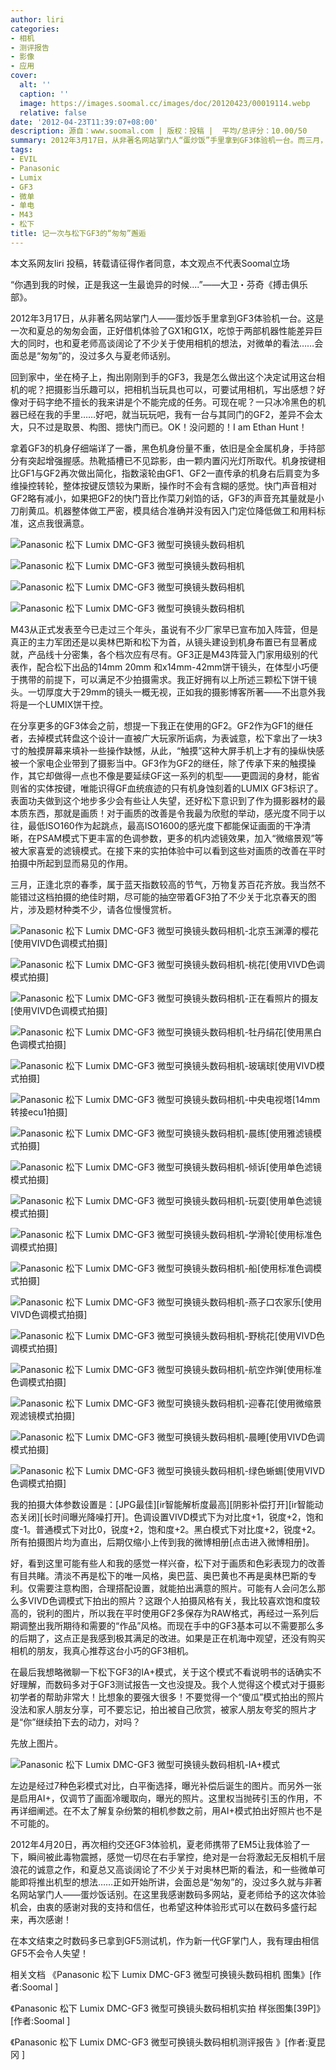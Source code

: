 ```yaml
---
author: liri
categories:
- 相机
- 测评报告
- 影像
- 应用
cover:
  alt: ''
  caption: ''
  image: https://images.soomal.cc/images/doc/20120423/00019114.webp
  relative: false
date: '2012-04-23T11:39:07+08:00'
description: 源自：www.soomal.com | 版权：投稿 |  平均/总评分：10.00/50
summary: 2012年3月17日，从非著名网站掌门人“蛋炒饭”手里拿到GF3体验机一台。而三月，正逢北京的春季，属于蓝天指数较高的节气，万物复苏百花齐放。我当然不能错过这档拍摄的绝佳时期，尽可能的抽空带着GF3拍了不少关于北京春天的图片，涉及题材种类不少，请各位慢慢赏析。
tags:
- EVIL
- Panasonic
- Lumix
- GF3
- 微单
- 单电
- M43
- 松下
title: 记一次与松下GF3的“匆匆”邂逅
---
```


本文系网友liri 投稿，转载请征得作者同意，本文观点不代表Soomal立场



“你遇到我的时候，正是我这一生最诡异的时候....”――大卫・芬奇《搏击俱乐部》。



2012年3月17日，从非著名网站掌门人――蛋炒饭手里拿到GF3体验机一台。这是一次和夏总的匆匆会面，正好借机体验了GX1和G1X，吃惊于两部机器性能差异巨大的同时，也和夏老师高谈阔论了不少关于使用相机的想法，对微单的看法……会面总是“匆匆”的，没过多久与夏老师话别。



回到家中，坐在椅子上，掏出刚刚到手的GF3，我是怎么做出这个决定试用这台相机的呢？把摄影当乐趣可以，把相机当玩具也可以，可要试用相机，写出感想？好像对于码字绝不擅长的我来讲是个不能完成的任务。可现在呢？一只冰冷黑色的机器已经在我的手里……好吧，就当玩玩吧，我有一台与其同门的GF2，差异不会太大，只不过是取景、构图、摁快门而已。OK！没问题的！I am Ethan Hunt！



拿着GF3的机身仔细端详了一番，黑色机身份量不重，依旧是全金属机身，手持部分有突起增强握感。热靴插槽已不见踪影，由一颗内置闪光灯所取代。机身按键相比GF1与GF2再次做出简化，指数滚轮由GF1、GF2一直传承的机身右后肩变为多维操控转轮，整体按键反馈较为果断，操作时不会有含糊的感觉。快门声音相对GF2略有减小，如果把GF2的快门音比作菜刀剁馅的话，GF3的声音充其量就是小刀削黄瓜。机器整体做工严密，模具结合准确并没有因入门定位降低做工和用料标准，这点我很满意。



![Panasonic 松下 Lumix DMC-GF3 微型可换镜头数码相机](https://images.soomal.cc/images/doc/20120423/00019107.webp)



![Panasonic 松下 Lumix DMC-GF3 微型可换镜头数码相机](https://images.soomal.cc/images/doc/20120423/00019108.webp)



![Panasonic 松下 Lumix DMC-GF3 微型可换镜头数码相机](https://images.soomal.cc/images/doc/20120423/00019109.webp)



![Panasonic 松下 Lumix DMC-GF3 微型可换镜头数码相机](https://images.soomal.cc/images/doc/20120423/00019110.webp)



M43从正式发表至今已走过三个年头，虽说有不少厂家早已宣布加入阵营，但是真正的主力军团还是以奥林巴斯和松下为首，从镜头建设到机身布置已有显著成就，产品线十分密集，各个档次应有尽有。GF3正是M43阵营入门家用级别的代表作，配合松下出品的14mm 20mm 和x14mm-42mm饼干镜头，在体型小巧便于携带的前提下，可以满足不少拍摄需求。我正好拥有以上所述三颗松下饼干镜头。一切厚度大于29mm的镜头一概无视，正如我的摄影博客所著――不出意外我将是一个LUMIX饼干控。



在分享更多的GF3体会之前，想提一下我正在使用的GF2。GF2作为GF1的继任者，去掉模式转盘这个设计一直被广大玩家所诟病，为表诚意，松下拿出了一块3寸的触摸屏幕来填补一些操作缺憾，从此，“触摸”这种大屏手机上才有的操纵快感被一个家电企业带到了摄影当中。GF3作为GF2的继任，除了传承下来的触摸操作，其它却做得一点也不像是要延续GF这一系列的机型――更圆润的身材，能省则省的实体按键，唯能识得GF血统痕迹的只有机身蚀刻着的LUMIX GF3标识了。表面功夫做到这个地步多少会有些让人失望，还好松下意识到了作为摄影器材的最本质东西，那就是画质！对于画质的改善是令我最为欣慰的举动，感光度不同于以往，最低ISO160作为起跳点，最高ISO1600的感光度下都能保证画面的干净清晰，在PSAM模式下更丰富的色调参数，更多的机内滤镜效果，加入“微缩景观”等被大家喜爱的滤镜模式。在接下来的实拍体验中可以看到这些对画质的改善在平时拍摄中所起到显而易见的作用。



三月，正逢北京的春季，属于蓝天指数较高的节气，万物复苏百花齐放。我当然不能错过这档拍摄的绝佳时期，尽可能的抽空带着GF3拍了不少关于北京春天的图片，涉及题材种类不少，请各位慢慢赏析。



![Panasonic 松下 Lumix DMC-GF3 微型可换镜头数码相机-北京玉渊潭的樱花[使用VIVD色调模式拍摄]](https://images.soomal.cc/images/doc/20120423/00019111.webp)



![Panasonic 松下 Lumix DMC-GF3 微型可换镜头数码相机-桃花[使用VIVD色调模式拍摄]](https://images.soomal.cc/images/doc/20120423/00019112.webp)



![Panasonic 松下 Lumix DMC-GF3 微型可换镜头数码相机-正在看照片的摄友[使用VIVD色调模式拍摄]](https://images.soomal.cc/images/doc/20120423/00019113.webp)



![Panasonic 松下 Lumix DMC-GF3 微型可换镜头数码相机-牡丹绢花[使用黑白色调模式拍摄]](https://images.soomal.cc/images/doc/20120423/00019114.webp)



![Panasonic 松下 Lumix DMC-GF3 微型可换镜头数码相机-玻璃球[使用VIVD模式拍摄]](https://images.soomal.cc/images/doc/20120423/00019115.webp)



![Panasonic 松下 Lumix DMC-GF3 微型可换镜头数码相机-中央电视塔[14mm转接ecu1拍摄]](https://images.soomal.cc/images/doc/20120423/00019116.webp)



![Panasonic 松下 Lumix DMC-GF3 微型可换镜头数码相机-晨练[使用雅滤镜模式拍摄]](https://images.soomal.cc/images/doc/20120423/00019117.webp)



![Panasonic 松下 Lumix DMC-GF3 微型可换镜头数码相机-倾诉[使用单色滤镜模式拍摄]](https://images.soomal.cc/images/doc/20120423/00019118.webp)



![Panasonic 松下 Lumix DMC-GF3 微型可换镜头数码相机-玩耍[使用单色滤镜模式拍摄]](https://images.soomal.cc/images/doc/20120423/00019119.webp)



![Panasonic 松下 Lumix DMC-GF3 微型可换镜头数码相机-学滑轮[使用标准色调模式拍摄]](https://images.soomal.cc/images/doc/20120423/00019120.webp)



![Panasonic 松下 Lumix DMC-GF3 微型可换镜头数码相机-船[使用标准色调模式拍摄]](https://images.soomal.cc/images/doc/20120423/00019121.webp)



![Panasonic 松下 Lumix DMC-GF3 微型可换镜头数码相机-燕子口农家乐[使用VIVD色调模式拍摄]](https://images.soomal.cc/images/doc/20120423/00019122.webp)



![Panasonic 松下 Lumix DMC-GF3 微型可换镜头数码相机-野桃花[使用VIVD色调模式拍摄]](https://images.soomal.cc/images/doc/20120423/00019123.webp)



![Panasonic 松下 Lumix DMC-GF3 微型可换镜头数码相机-航空炸弹[使用标准色调模式拍摄]](https://images.soomal.cc/images/doc/20120423/00019124.webp)



![Panasonic 松下 Lumix DMC-GF3 微型可换镜头数码相机-迎春花[使用微缩景观滤镜模式拍摄]](https://images.soomal.cc/images/doc/20120423/00019125.webp)



![Panasonic 松下 Lumix DMC-GF3 微型可换镜头数码相机-晨睡[使用VIVD色调模式拍摄]](https://images.soomal.cc/images/doc/20120423/00019126.webp)



![Panasonic 松下 Lumix DMC-GF3 微型可换镜头数码相机-绿色蜥蜴[使用VIVD色调模式拍摄]](https://images.soomal.cc/images/doc/20120423/00019127.webp)



我的拍摄大体参数设置是：[JPG最佳][ir智能解析度最高][阴影补偿打开][ir智能动态关闭][长时间曝光降噪打开]。色调设置VIVD模式下为对比度+1，锐度+2，饱和度-1。普通模式下对比0，锐度+2，饱和度+2。黑白模式下对比度+2，锐度+2。所有拍摄图片均为直出，后期仅缩小上传到我的微博相册[点击进入微博相册]。



好，看到这里可能有些人和我的感觉一样兴奋，松下对于画质和色彩表现力的改善有目共睹。清淡不再是松下的唯一风格，奥巴蓝、奥巴黄也不再是奥林巴斯的专利。仅需要注意构图，合理搭配设置，就能拍出满意的照片。可能有人会问怎么那么多VIVD色调模式下拍出的照片？这跟个人拍摄风格有关，我比较喜欢饱和度较高的，锐利的图片，所以我在平时使用GF2多保存为RAW格式，再经过一系列后期调整出我所期待和需要的“作品”风格。而现在手中的GF3基本可以不需要那么多的后期了，这点正是我感到极其满足的改进。如果是正在机海中观望，还没有购买相机的朋友，我真心推荐这台小巧的GF3相机。



在最后我想略微聊一下松下GF3的IA+模式，关于这个模式不看说明书的话确实不好理解，而数码多对于GF3测试报告一文也没提及。我个人觉得这个模式对于摄影初学者的帮助非常大！比想象的要强大很多！不要觉得一个“傻瓜”模式拍出的照片没法和家人朋友分享，可不要忘记，拍出被自己欣赏，被家人朋友夸奖的照片才是“你”继续拍下去的动力，对吗？



先放上图片。



![Panasonic 松下 Lumix DMC-GF3 微型可换镜头数码相机-IA+模式](https://images.soomal.cc/images/doc/20120423/00019128.webp)



左边是经过7种色彩模式对比，白平衡选择，曝光补偿后诞生的图片。而另外一张是启用AI+，仅调节了画面冷暖取向，曝光的照片。这里权当抛砖引玉的作用，不再详细阐述。在不太了解复杂纷繁的相机参数之前，用AI+模式拍出好照片也不是不可能的。



2012年4月20日，再次相约交还GF3体验机，夏老师携带了EM5让我体验了一下，瞬间被此毒物震撼，感觉一切尽在右手掌控，绝对是一台将激起无反相机千层浪花的诚意之作，和夏总又高谈阔论了不少关于对奥林巴斯的看法，和一些微单可能即将推出机型的想法……正如开始所讲，会面总是“匆匆”的，没过多久就与非著名网站掌门人――蛋炒饭话别。在这里我感谢数码多网站，夏老师给予的这次体验机会，由衷的感谢对我的支持和信任，也希望这种体验形式可以在数码多盛行起来，再次感谢！



在本文结束之时数码多已拿到GF5测试机，作为新一代GF掌门人，我有理由相信GF5不会令人失望！



相关文档
《Panasonic 松下 Lumix DMC-GF3 微型可换镜头数码相机 图集》[作者:Soomal ]

《Panasonic 松下 Lumix DMC-GF3 微型可换镜头数码相机实拍 样张图集[39P]》[作者:Soomal ]

《Panasonic 松下 Lumix DMC-GF3 微型可换镜头数码相机测评报告 》[作者:夏昆冈 ]